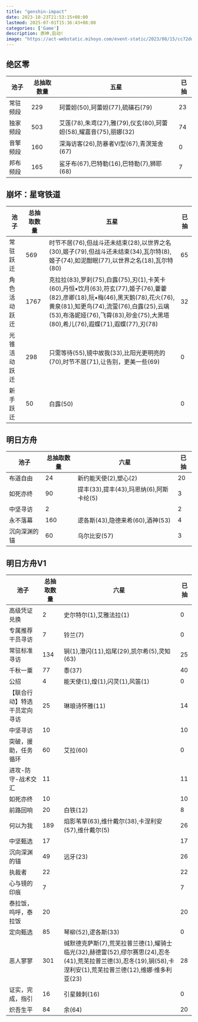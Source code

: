 ```yaml
---
title: "genshin-impact"
date: 2023-10-23T21:53:15+08:00
lastmod: 2025-07-01T15:36:43+08:00
categories: ['Game']
description: 原神,启动!
image: "https://act-webstatic.mihoyo.com/event-static/2023/08/15/cc72ddf351003a4a9b618e5f4697dad0_2771553456903788244.jpg"
---
```





## 绝区零

|池子|总抽取数量|五星|已抽|
|---|---|---|---|
|常驻频段|229|珂蕾妲(50),珂蕾妲(77),硫磺石(79)|23|
|独家频段|503|艾莲(78),朱鸢(27),雅(79),仪玄(80),珂蕾妲(58),耀嘉音(75),丽娜(32)|74|
|音擎频段|160|深海访客(26),防暴者Ⅵ型(67),青溟笼舍(67)|0|
|邦布频段|165|鲨牙布(67),巴特勒(16),巴特勒(7),狮耶(68)|7|


## 崩坏：星穹铁道

|池子|总抽取数量|五星|已抽|
|---|---|---|---|
|常驻跃迁|569|时节不居(76),但战斗还未结束(28),以世界之名(30),姬子(79),但战斗还未结束(34),瓦尔特(8),姬子(74),如泥酣眠(77),以世界之名(18),瓦尔特(80)|65|
|角色活动跃迁|1767|克拉拉(83),罗刹(75),白露(75),刃(1),卡芙卡(60),丹恒•饮月(63),符玄(77),姬子(76),藿藿(82),彦卿(18),阮•梅(46),黑天鹅(78),花火(76),黄泉(81),知更鸟(74),流萤(76),白露(25),云璃(53),布洛妮娅(76),飞霄(83),砂金(75),大黑塔(80),希儿(76),遐蝶(71),遐蝶(77),刃(78)|32|
|光锥活动跃迁|298|只需等待(55),镜中故我(33),比阳光更明亮的(70),时节不居(71),让告别，更美一些(69)|0|
|新手跃迁|50|白露(50)|0|


## 明日方舟

|池子|总抽取数量|六星|已抽|
|---|---|---|---|
|布道自由|24|新约能天使(2),塑心(2)|20|
|如死亦终|90|提丰(33),提丰(43),玛恩纳(6),阿斯卡纶(5)|3|
|中坚寻访|2||2|
|永不落幕|160|逻各斯(43),隐德来希(60),酒神(53)|4|
|沉向深渊的锚|60|乌尔比安(57)|3|


## 明日方舟V1

|池子|总抽取数量|六星|已抽|
|---|---|---|---|
|高级凭证兑换|2|史尔特尔(1),艾雅法拉(1)|0|
|专属推荐干员寻访|7|铃兰(7)|0|
|常驻标准寻访|134|锏(1),澄闪(11),焰尾(29),凯尔希(5),灵知(63)|25|
|千秋一粟|77|黍(37)|40|
|公招|4|能天使(1),煌(1),闪灵(1),风笛(1)|0|
|【联合行动】特选干员定向寻访|25|琳琅诗怀雅(11)|14|
|中坚寻访|10||10|
|突破，援助，任务循环|60|艾拉(60)|0|
|进攻-防守-战术交汇|11||11|
|如死亦终|10||10|
|前路回响|20|白铁(12)|8|
|何以为我|189|焰影苇草(63),维什戴尔(38),卡涅利安(57),维什戴尔(5)|26|
|中坚甄选|17||17|
|沉向深渊的锚|49|远牙(23)|26|
|执裁者|22||22|
|心与镜的印痕|7||7|
|泰拉饭，呜呼，泰拉饭|20||20|
|定向甄选|85|琴柳(52),逻各斯(33)|0|
|恶人寥寥|301|缄默德克萨斯(7),荒芜拉普兰德(1),耀骑士临光(32),赫德雷(52),缪尔赛思(24),忍冬(41),荒芜拉普兰德(3),忍冬(19),锏(58),卡涅利安(1),荒芜拉普兰德(12),维娜·维多利亚(23)|28|
|证实，完成，指引|16|引星棘刺(16)|0|
|炽吾生平|84|余(64)|20|
